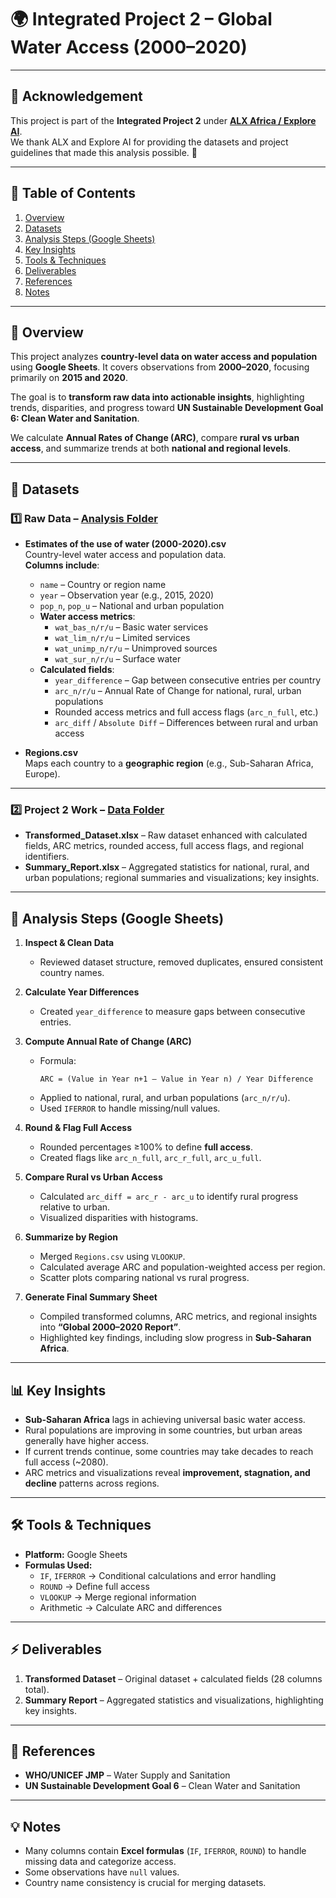 # 🌍 Integrated Project 2 – Global Water Access (2000–2020)

---

## 📢 Acknowledgement
This project is part of the **Integrated Project 2** under **[ALX Africa / Explore AI](https://www.alxafrica.com/)**.  
We thank ALX and Explore AI for providing the datasets and project guidelines that made this analysis possible. 🙏

---

## 📌 Table of Contents
1. [Overview](#-overview)
2. [Datasets](#-datasets)
3. [Analysis Steps (Google Sheets)](#-analysis-steps-google-sheets)
4. [Key Insights](#-key-insights)
5. [Tools & Techniques](#-tools--techniques)
6. [Deliverables](#-deliverables)
7. [References](#-references)
8. [Notes](#-notes)

---

## 🔹 Overview
This project analyzes **country-level data on water access and population** using **Google Sheets**. It covers observations from **2000–2020**, focusing primarily on **2015 and 2020**.  

The goal is to **transform raw data into actionable insights**, highlighting trends, disparities, and progress toward **UN Sustainable Development Goal 6: Clean Water and Sanitation**.  

We calculate **Annual Rates of Change (ARC)**, compare **rural vs urban access**, and summarize trends at both **national and regional levels**.

---

## 📁 Datasets

### 1️⃣ Raw Data – [Analysis Folder](./analysis)
- **Estimates of the use of water (2000-2020).csv**  
  Country-level water access and population data.  
  **Columns include**:
  - `name` – Country or region name  
  - `year` – Observation year (e.g., 2015, 2020)  
  - `pop_n`, `pop_u` – National and urban population  
  - **Water access metrics**:
    - `wat_bas_n/r/u` – Basic water services  
    - `wat_lim_n/r/u` – Limited services  
    - `wat_unimp_n/r/u` – Unimproved sources  
    - `wat_sur_n/r/u` – Surface water  
  - **Calculated fields**:
    - `year_difference` – Gap between consecutive entries per country  
    - `arc_n/r/u` – Annual Rate of Change for national, rural, urban populations  
    - Rounded access metrics and full access flags (`arc_n_full`, etc.)  
    - `arc_diff` / `Absolute Diff` – Differences between rural and urban access  

- **Regions.csv**  
  Maps each country to a **geographic region** (e.g., Sub-Saharan Africa, Europe).  

---

### 2️⃣ Project 2 Work – [Data Folder](./data)
- **Transformed_Dataset.xlsx** – Raw dataset enhanced with calculated fields, ARC metrics, rounded access, full access flags, and regional identifiers.  
- **Summary_Report.xlsx** – Aggregated statistics for national, rural, and urban populations; regional summaries and visualizations; key insights.

---

## 🔹 Analysis Steps (Google Sheets)

1. **Inspect & Clean Data**  
   - Reviewed dataset structure, removed duplicates, ensured consistent country names.  

2. **Calculate Year Differences**  
   - Created `year_difference` to measure gaps between consecutive entries.  

3. **Compute Annual Rate of Change (ARC)**  
   - Formula:  
     ```
     ARC = (Value in Year n+1 – Value in Year n) / Year Difference
     ```
   - Applied to national, rural, and urban populations (`arc_n/r/u`).  
   - Used `IFERROR` to handle missing/null values.  

4. **Round & Flag Full Access**  
   - Rounded percentages ≥100% to define **full access**.  
   - Created flags like `arc_n_full`, `arc_r_full`, `arc_u_full`.  

5. **Compare Rural vs Urban Access**  
   - Calculated `arc_diff = arc_r - arc_u` to identify rural progress relative to urban.  
   - Visualized disparities with histograms.  

6. **Summarize by Region**  
   - Merged `Regions.csv` using `VLOOKUP`.  
   - Calculated average ARC and population-weighted access per region.  
   - Scatter plots comparing national vs rural progress.  

7. **Generate Final Summary Sheet**  
   - Compiled transformed columns, ARC metrics, and regional insights into **“Global 2000–2020 Report”**.  
   - Highlighted key findings, including slow progress in **Sub-Saharan Africa**.  

---

## 📊 Key Insights

- **Sub-Saharan Africa** lags in achieving universal basic water access.  
- Rural populations are improving in some countries, but urban areas generally have higher access.  
- If current trends continue, some countries may take decades to reach full access (~2080).  
- ARC metrics and visualizations reveal **improvement, stagnation, and decline** patterns across regions.  

---

## 🛠 Tools & Techniques

- **Platform:** Google Sheets  
- **Formulas Used:**  
  - `IF`, `IFERROR` → Conditional calculations and error handling  
  - `ROUND` → Define full access  
  - `VLOOKUP` → Merge regional information  
  - Arithmetic → Calculate ARC and differences  

---

## ⚡ Deliverables

1. **Transformed Dataset** – Original dataset + calculated fields (28 columns total).  
2. **Summary Report** – Aggregated statistics and visualizations, highlighting key insights.

---

## 🔗 References

- **WHO/UNICEF JMP** – Water Supply and Sanitation  
- **UN Sustainable Development Goal 6** – Clean Water and Sanitation  

---

## 💡 Notes

- Many columns contain **Excel formulas** (`IF`, `IFERROR`, `ROUND`) to handle missing data and categorize access.  
- Some observations have `null` values.  
- Country name consistency is crucial for merging datasets.  
